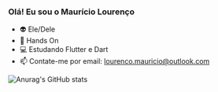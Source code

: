 ### Olá! Eu sou o Maurício Lourenço

- 👽 Ele/Dele
- 🧰 Hands On
- 💻 Estudando Flutter e Dart
- 📫 Contate-me por email: lourenco.mauricio@outlook.com

![Anurag's GitHub stats](https://github-readme-stats.vercel.app/api?username=Mauricio-Lourenco&hide=prs,issues&count_private=true&show_icons=true&theme=gruvbox&show_owner)

